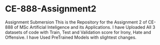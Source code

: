 # CE-888-Assignment2
Assignment Submersion 
This is the Repository for the Assignment 2 of CE-888 of MSc Artificial Inteligence and its Applications.
I have Uploaded All 3 datasets of code with Train, Test and Validation score for Irony, Hate and Offensive.
I have Used PreTrained Models with slightest changes.
